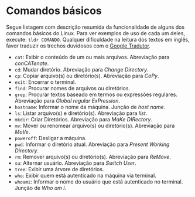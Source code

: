 # Comandos básicos

Segue listagem com descrição resumida da funcionalidade de alguns dos comandos básicos do Linux. Para ver exemplos de uso de cada um deles, execute: `tldr COMANDO`. Qualquer dificuldade na leitura dos textos em inglês, favor traduzir os trechos duvidosos com o [Google Tradutor](https://translate.google.com/).

- `cat`: Exibir o conteúdo de um ou mais arquivos. Abreviação para *conCATenate*.
- `cd`: Mudar diretório. Abreviação para *Change Directory*.
- `cp`: Copiar arquivo(s) ou diretório(s). Abreviação para *CoPy*.
- `exit`: Encerrar o terminal.
- `find`: Procurar nomes de arquivos ou diretórios.
- `grep`: Procurar textos baseado em termos ou expressões regulares. Abreviação para *Global regular ExPression*.
- `hostname`: Informar o nome da máquina. Junção de *host name*.
- `ls`: Listar arquivo(s) e diretório(s). Abreviação para *list*.
- `mkdir`: Criar Diretórios. Abreviação para *MaKe DIRectory*.
- `mv`: Mover ou renomear arquivo(s) ou diretório(s). Abreviação para *MoVe*.
- `poweroff`: Desligar a máquina.
- `pwd`: Informar o diretório atual. Abreviação para *Present Working Directory*.
- `rm`: Remover arquivo(s) ou diretório(s). Abreviação para *ReMove*.
- `su`: Alternar usuário. Abreviação para *Switch User*.
- `tree`: Exibir uma árvore de diretórios.
- `who`: Exibir quem está autenticado na máquina via terminal.
- `whoami`: Informar o nome do usuário que está autenticado no terminal. Junção de *Who am i*.
